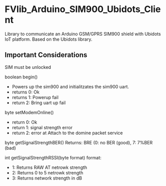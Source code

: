 # FVlib_Arduino_SIM900_Ubidots_Client
Library to communicate an Arduino GSM/GPRS SIM900 shield with Ubidots IoT platform. Based on the Ubidots library.

## Important Considerations ##

SIM must be unlocked

boolean begin()
- Powers up the sim900 and initialitzates the sim900 uart. 
- returns 0: Ok
- returns 1: Powerup fail
- return 2: Bring uart up fail

byte setModemOnline()
- return 0: Ok
- return 1: signal strength error
- return 2: error at Attach to the domine packet service 

byte getSignalStrengthBER()
Returns: BRE (0: no BER (good), 7: 7%BER (bad)


int getSignalStrengthRSSI(byte format)
format: 
- 1: Returns RAW AT netrowk strength
- 2: Returns 0 to 5 netrowk strength
- 3: Returns network strength in dB
